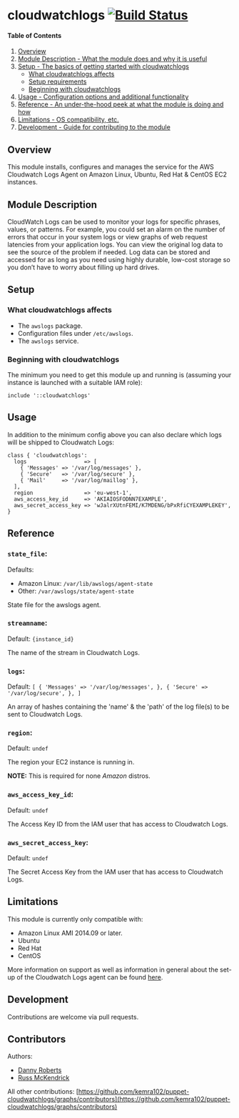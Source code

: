 # cloudwatchlogs [![Build Status](https://travis-ci.org/kemra102/puppet-cloudwatchlogs.svg)](https://travis-ci.org/kemra102/puppet-cloudwatchlogs)

#### Table of Contents

1. [Overview](#overview)
2. [Module Description - What the module does and why it is useful](#module-description)
3. [Setup - The basics of getting started with cloudwatchlogs](#setup)
    * [What cloudwatchlogs affects](#what-cloudwatchlogs-affects)
    * [Setup requirements](#setup-requirements)
    * [Beginning with cloudwatchlogs](#beginning-with-cloudwatchlogs)
4. [Usage - Configuration options and additional functionality](#usage)
5. [Reference - An under-the-hood peek at what the module is doing and how](#reference)
5. [Limitations - OS compatibility, etc.](#limitations)
6. [Development - Guide for contributing to the module](#development)

## Overview

This module installs, configures and manages the service for the AWS Cloudwatch Logs Agent on Amazon Linux, Ubuntu, Red Hat & CentOS EC2 instances.

## Module Description

CloudWatch Logs can be used to monitor your logs for specific phrases, values, or patterns. For example, you could set an alarm on the number of errors that occur in your system logs or view graphs of web request latencies from your application logs. You can view the original log data to see the source of the problem if needed. Log data can be stored and accessed for as long as you need using highly durable, low-cost storage so you don’t have to worry about filling up hard drives.

## Setup

### What cloudwatchlogs affects

* The `awslogs` package.
* Configuration files under `/etc/awslogs`.
* The `awslogs` service.

### Beginning with cloudwatchlogs

The minimum you need to get this module up and running is (assuming your instance is launched with a suitable IAM role):

```puppet
include '::cloudwatchlogs'
```

## Usage

In addition to the minimum config above you can also declare which logs will be shipped to Cloudwatch Logs:

```puppet
class { 'cloudwatchlogs':
  logs                  => [
    { 'Messages' => '/var/log/messages' },
    { 'Secure'   => '/var/log/secure' },
    { 'Mail'     => '/var/log/maillog' },
  ],
  region                => 'eu-west-1',
  aws_access_key_id     => 'AKIAIOSFODNN7EXAMPLE',
  aws_secret_access_key => 'wJalrXUtnFEMI/K7MDENG/bPxRfiCYEXAMPLEKEY',
}
```

## Reference

### `state_file`:

Defaults:

* Amazon Linux: `/var/lib/awslogs/agent-state`
* Other: `/var/awslogs/state/agent-state`

State file for the awslogs agent.

### `streamname`:

Default: `{instance_id}`

The name of the stream in Cloudwatch Logs.

### `logs`:

Default: `[ { 'Messages' => '/var/log/messages', }, { 'Secure' => '/var/log/secure', }, ]`

An array of hashes containing the 'name' & the 'path' of the log file(s) to be sent to Cloudwatch Logs.

### `region`:

Default: `undef`

The region your EC2 instance is running in.

**NOTE:** This is required for none *Amazon* distros.

### `aws_access_key_id`:

Default: `undef`

The Access Key ID from the IAM user that has access to Cloudwatch Logs.

### `aws_secret_access_key`:

Default: `undef`

The Secret Access Key from the IAM user that has access to Cloudwatch Logs.

## Limitations

This module is currently only compatible with:

* Amazon Linux AMI 2014.09 or later.
* Ubuntu
* Red Hat
* CentOS

More information on support as well as information in general about the set-up of the Cloudwatch Logs agent can be found [here](http://docs.aws.amazon.com/AmazonCloudWatch/latest/DeveloperGuide/QuickStartEC2Instance.html).

## Development

Contributions are welcome via pull requests.

## Contributors

Authors:

* [Danny Roberts](https://github.com/kemra102)
* [Russ McKendrick](https://github.com/russmckendrick/)

All other contributions: [https://github.com/kemra102/puppet-cloudwatchlogs/graphs/contributors](https://github.com/kemra102/puppet-cloudwatchlogs/graphs/contributors)

